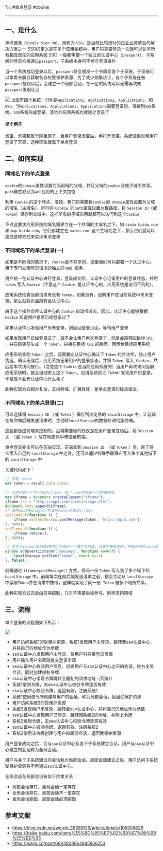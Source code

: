 🏷: #单点登录 #cookie 
***

## 一、是什么

单点登录`（Single Sign On）`，简称为 `SSO`，是目前比较流行的企业业务整合的解决方案之一
SSO的定义是在多个应用系统中，用户只需要登录一次就可以访问所有相互信任的应用系统
SSO 一般都需要一个独立的认证中心（`passport`），子系统的登录均得通过`passport`，子系统本身将不参与登录操作

当一个系统成功登录以后，`passport`将会颁发一个令牌给各个子系统，子系统可以拿着令牌会获取各自的受保护资源，为了减少频繁认证，各个子系统在被`passport`授权以后，会建立一个局部会话，在一定时间内可以无需再次向`passport`发起认证

![](https://static.vue-js.com/2b9b0e70-8c4b-11eb-85f6-6fac77c0c9b3.png)
上图有四个系统，分别是`Application1`、`Application2`、`Application3`、和`SSO`，当`Application1`、`Application2`、`Application3`需要登录时，将跳到`SSO`系统，`SSO`系统完成登录，其他的应用系统也就随之登录了

#### 举个例子

淘宝、天猫都属于阿里旗下，当用户登录淘宝后，再打开天猫，系统便自动帮用户登录了天猫，这种现象就属于单点登录

## 二、如何实现

### 同域名下的单点登录

`cookie`的`domain`属性设置为当前域的父域，并且父域的`cookie`会被子域所共享。`path`属性默认为`web`应用的上下文路径

利用 `Cookie` 的这个特点，没错，我们只需要将` Cookie `的` domain`属性设置为父域的域名（主域名），同时将 `Cookie `的` path `属性设置为根路径，将 `Session ID`（或 `Token`）保存到父域中。这样所有的子域应用就都可以访问到这个` Cookie `

不过这要求应用系统的域名需建立在一个共同的主域名之下，如 `tieba.baidu.com` 和 `map.baidu.com`，它们都建立在 `baidu.com `这个主域名之下，那么它们就可以通过这种方式来实现单点登录


### 不同域名下的单点登录(一)

如果是不同域的情况下，`Cookie`是不共享的，这里我们可以部署一个认证中心，用于专门处理登录请求的独立的 `Web `服务。

用户统一在认证中心进行登录，登录成功后，认证中心记录用户的登录状态，并将 `token` 写入 `Cookie`（注意这个 `Cookie `是认证中心的，应用系统是访问不到的）。

应用系统检查当前请求有没有 `Token`，如果没有，说明用户在当前系统中尚未登录，那么就将页面跳转至认证中心。

由于这个操作会将认证中心的 `Cookie` 自动带过去，因此，认证中心能够根据 `Cookie` 知道用户是否已经登录过了

如果认证中心发现用户尚未登录，则返回登录页面，等待用户登录

如果发现用户已经登录过了，就不会让用户再次登录了，而是会跳转回目标 `URL `，并在跳转前生成一个 `Token`，拼接在目标` URL` 的后面，回传给目标应用系统

应用系统拿到 `Token `之后，还需要向认证中心确认下 `Token` 的合法性，防止用户伪造。确认无误后，应用系统记录用户的登录状态，并将 `Token `写入` Cookie`，然后给本次访问放行。（注意这个 `Cookie` 是当前应用系统的）当用户再次访问当前应用系统时，就会自动带上这个 `Token`，应用系统验证 Token 发现用户已登录，于是就不会有认证中心什么事了

此种实现方式相对复杂，支持跨域，扩展性好，是单点登录的标准做法。

### 不同域名下的单点登录(二)

可以选择将 `Session ID` （或 `Token` ）保存到浏览器的 `localStorage` 中，让前端在每次向后端发送请求时，主动将` localStorage `的数据传递给服务端。

这些都是由前端来控制的，后端需要做的仅仅是在用户登录成功后，将 `Session ID `（或 `Token `）放在响应体中传递给前端。

单点登录完全可以在前端实现。前端拿到 `Session ID `（或 `Token` ）后，除了将它写入自己的 `localStorage` 中之外，还可以通过特殊手段将它写入多个其他域下的 `LocalStorage` 中

关键代码如下：

```javascript
// 获取 token
var token = result.data.token;
 
// 动态创建一个不可见的iframe，在iframe中加载一个跨域HTML
var iframe = document.createElement("iframe");
iframe.src = "http://app1.com/localstorage.html";
document.body.append(iframe);
// 使用postMessage()方法将token传递给iframe
setTimeout(function () {
    iframe.contentWindow.postMessage(token, "http://app1.com");
}, 4000);
setTimeout(function () {
    iframe.remove();
}, 6000);
 
// 在这个iframe所加载的HTML中绑定一个事件监听器，当事件被触发时，把接收到的token数据写入localStorage
window.addEventListener('message', function (event) {
    localStorage.setItem('token', event.data)
}, false);
```

前端通过 `iframe`+`postMessage()` 方式，将同一份 `Token` 写入到了多个域下的 `LocalStorage` 中，前端每次在向后端发送请求之前，都会主动从 `localStorage` 中读取` Token `并在请求中携带，这样就实现了同一份` Token` 被多个域所共享。

此种实现方式完全由前端控制，几乎不需要后端参与，同样支持跨域

## 三、流程

单点登录的流程图如下所示：

 ![](https://static.vue-js.com/2422bc40-8c84-11eb-ab90-d9ae814b240d.png)

- 用户访问系统1的受保护资源，系统1发现用户未登录，跳转至sso认证中心，并将自己的地址作为参数
- sso认证中心发现用户未登录，将用户引导至登录页面
- 用户输入用户名密码提交登录申请
- sso认证中心校验用户信息，创建用户与sso认证中心之间的会话，称为全局会话，同时创建授权令牌
- sso认证中心带着令牌跳转会最初的请求地址（系统1）
- 系统1拿到令牌，去sso认证中心校验令牌是否有效
- sso认证中心校验令牌，返回有效，注册系统1
- 系统1使用该令牌创建与用户的会话，称为局部会话，返回受保护资源
- 用户访问系统2的受保护资源
- 系统2发现用户未登录，跳转至sso认证中心，并将自己的地址作为参数
- sso认证中心发现用户已登录，跳转回系统2的地址，并附上令牌
- 系统2拿到令牌，去sso认证中心校验令牌是否有效
- sso认证中心校验令牌，返回有效，注册系统2
- 系统2使用该令牌创建与用户的局部会话，返回受保护资源

用户登录成功之后，会与`sso`认证中心及各个子系统建立会话，用户与`sso`认证中心建立的会话称为全局会话。

用户与各个子系统建立的会话称为局部会话，局部会话建立之后，用户访问子系统受保护资源将不再通过`sso`认证中心。

全局会话与局部会话有如下约束关系：

- 局部会话存在，全局会话一定存在
- 全局会话存在，局部会话不一定存在
- 全局会话销毁，局部会话必须销毁

## 参考文献

- https://blog.csdn.net/weixin_36380516/article/details/109006828
- https://baike.baidu.com/item/%E5%8D%95%E7%82%B9%E7%99%BB%E5%BD%95
- https://juejin.cn/post/6844903664985866253
